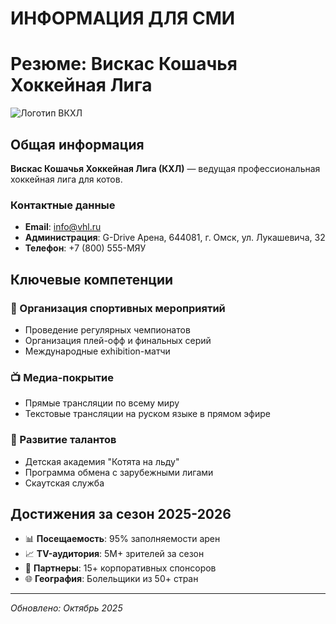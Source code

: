 # ИНФОРМАЦИЯ ДЛЯ СМИ
# Резюме: Вискас Кошачья Хоккейная Лига

![Логотип ВКХЛ](images/logo.png)

## Общая информация

**Вискас Кошачья Хоккейная Лига (КХЛ)** — ведущая профессиональная хоккейная лига для котов.

### Контактные данные
- **Email**: info@vhl.ru
- **Администрация**: G-Drive Арена, 644081, г. Омск, ул. Лукашевича, 32
- **Телефон**: +7 (800) 555-МЯУ

## Ключевые компетенции

### 🏒 Организация спортивных мероприятий
- Проведение регулярных чемпионатов
- Организация плей-офф и финальных серий
- Международные exhibition-матчи

### 📺 Медиа-покрытие
- Прямые трансляции по всему миру
- Текстовые трансляции на руском языке в прямом эфире

### 🐾 Развитие талантов
- Детская академия "Котята на льду"
- Программа обмена с зарубежными лигами
- Скаутская служба

## Достижения за сезон 2025-2026

- 📊 **Посещаемость**: 95% заполняемости арен
- 📈 **TV-аудитория**: 5M+ зрителей за сезон
- 🤝 **Партнеры**: 15+ корпоративных спонсоров
- 🌐 **География**: Болельщики из 50+ стран

---

*Обновлено: Октябрь 2025*
